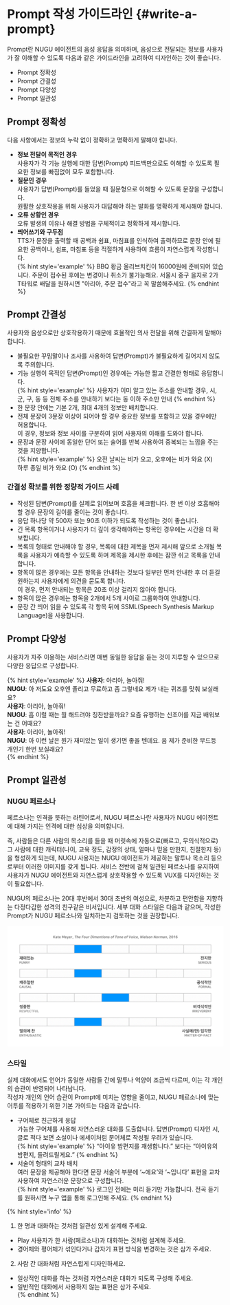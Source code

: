 Prompt 작성 가이드라인 {#write-a-prompt}
====================

Prompt란 NUGU 에이전트의 음성 응답을 의미하며, 음성으로 전달되는 정보를 사용자가 잘 이해할 수 있도록 다음과 같은 가이드라인을 고려하여 디자인하는 것이 좋습니다.

* Prompt 정확성
* Prompt 간결성
* Prompt 다양성
* Prompt 일관성

## Prompt 정확성
다음 사항에서는 정보의 누락 없이 정확하고 명확하게 말해야 합니다.

* **정보 전달이 목적인 경우**  
사용자가 각 기능 실행에 대한 답변(Prompt) 피드백만으로도 이해할 수 있도록 필요한 정보를 빠짐없이 모두 포함합니다.
* **질문인 경우**  
사용자가 답변(Prompt)를 들었을 때 질문형으로 이해할 수 있도록 문장을 구성합니다.  
원활한 상호작용을 위해 사용자가 대답해야 하는 발화를 명확하게 제시해야 합니다.
* **오류 상황인 경우**  
오류 발생의 이유나 해결 방법을 구체적이고 정확하게 제시합니다.
* **띄어쓰기와 구두점**  
TTS가 문장을 출력할 때 공백과 쉼표, 마침표를 인식하여 출력하므로 문장 안에 필요한 공백이나, 쉼표, 마침표 등을 적절하게 사용하여 흐름이 자연스럽게 작성합니다.  
{% hint style='example' %}
BBQ 황금 올리브치킨이 16000원에 준비되어 있습니다. 주문이 접수된 후에는 변경이나 취소가 불가능해요. 서울시 중구 을지로 2가 T타워로 배달을 원하시면 "아리아, 주문 접수"라고 꼭 말씀해주세요.
{% endhint %}


## Prompt 간결성

사용자와 음성으로만 상호작용하기 때문에 효율적인 의사 전달을 위해 간결하게 말해야 합니다.

* 불필요한 꾸밈말이나 조사를 사용하여 답변(Prompt)가 불필요하게 길어지지 않도록 주의합니다.
* 기능 실행이 목적인 답변(Prompt)인 경우에는 가능한 짧고 간결한 형태로 응답합니다.   
{% hint style='example' %}
사용자가 이미 알고 있는 주소를 안내할 경우, 시, 군, 구, 동 등 전체 주소를 안내하기 보다는 동 이하 주소만 안내
{% endhint %}
* 한 문장 안에는 기본 2개, 최대 4개의 정보만 배치합니다.
* 전체 문장이 3문장 이상이 되어야 할 경우 중요한 정보를 포함하고 있을 경우에만 허용합니다.   
이 경우, 정보와 정보 사이를 구분하여 읽어 사용자의 이해를 도와야 합니다.
* 문장과 문장 사이에 동일한 단어 또는 술어를 반복 사용하여 중복되는 느낌을 주는 것을 지양합니다.  
{% hint style='example' %}
오전 날씨는 비가 오고, 오후에는 비가 와요 (X)  <br>
하루 종일 비가 와요 (O)
{% endhint %}


### 간결성 확보를 위한 정량적 가이드 사례

* 작성된 답변(Prompt)를 실제로 읽어보며 호흡을 체크합니다. 한 번 이상 호흡해야 할 경우 문장의 길이를 줄이는 것이 좋습니다.
* 응답 하나당 약 500자 또는 90초 이하가 되도록 작성하는 것이 좋습니다.
* 긴 목록 항목이거나 사용자가 더 깊이 생각해야하는 항목인 경우에는 시간을 더 확보합니다.
* 목록의 형태로 안내해야 할 경우, 목록에 대한 제목을 먼저 제시해 앞으로 소개될 목록을 사용자가 예측할 수 있도록 하며 제목을 제시한 후에는 잠깐 쉬고 목록을 안내합니다.
* 항목이 많은 경우에는 모든 항목을 안내하는 것보다 일부만 먼저 안내한 후 더 듣길 원하는지 사용자에게 의견을 묻도록 합니다.  
이 경우, 먼저 안내되는 항목은 20초 이상 걸리지 않아야 합니다.
* 항목이 많은 경우에는 항목을 2개에서 5개 사이로 그룹화하여 안내합니다.
* 문장 간 띄어 읽을 수 있도록 각 항목 뒤에 SSML(Speech Synthesis Markup Language)을 사용합니다.

## Prompt 다양성

사용자가 자주 이용하는 서비스라면 매번 동일한 응답을 듣는 것이 지루할 수 있으므로 다양한 응답으로 구성합니다.

{% hint style='example' %}
**사용자**: 아리아, 놀아줘!  
**NUGU**: 아 저도요 오후엔 졸리고 무료하고 좀 그렇네요 제가 내는 퀴즈를 맞춰 보실래요?  
**사용자**: 아리아, 놀아줘!  
**NUGU**: 흠 이럴 때는 뭘 해드려야 칭찬받을까요? 요즘 유행하는 신조어를 지금 배워보는 건 어때요?  
**사용자**: 아리아, 놀아줘!  
**NUGU**: 아 이런 날은 뭔가 재미있는 일이 생기면 좋을 텐데요. 음 제가 준비한 무드등 개인기 한번 보실래요?  
{% endhint %}


## Prompt 일관성

### NUGU 페르소나

페르소나는 인격을 뜻하는 라틴어로서, NUGU 페르소나란 사용자가 NUGU 에이전트에 대해 가지는 인격에 대한 심상을 의미합니다. 

즉, 사람들은 다른 사람의 목소리를 들을 때 머릿속에 자동으로(빠르고, 무의식적으로) 그 사람에 대한 캐릭터(나이, 교육 정도, 감정의 상태, 얼마나 믿을 만한지, 친절한지 등)을 형성하게 되는데, NUGU 사용자는 NUGU 에이전트가 제공하는 말투나 목소리 등으로부터 이러한 이미지를 갖게 됩니다. 서비스 전반에 걸쳐 일관된 페르소나를 유지하여 사용자가 NUGU 에이전트와 자연스럽게 상호작용할 수 있도록 VUX를 디자인하는 것이 필요합니다.

NUGU의 페르소나는 20대 후반에서 30대 초반의 여성으로, 차분하고 편안함을 지향하는 다정다감한 성격의 친구같은 비서입니다. 세부 대화 스타일은 다음과 같으며, 작성한 Prompt가 NUGU 페르소나와 일치하는지 검토하는 것을 권장합니다.

![](../images/voice-service-design-guideline/ch2_24_01.png)

### 스타일

실제 대화에서도 언어가 동일한 사람들 간에 말투나 억양이 조금씩 다르며, 이는 각 개인의 습관이 반영되어 나타납니다.  
작성자 개인의 언어 습관이 Prompt에 미치는 영향을 줄이고, NUGU 페르소나에 맞는 어투를 적용하기 위한 기본 가이드는 다음과 같습니다.

* 구어체로 친근하게 응답  
가능한 구어체를 사용해 자연스러운 대화를 도출합니다. 답변(Prompt) 디자인 시, 글로 적다 보면 소설이나 에세이처럼 문어체로 작성될 우려가 있습니다.  
{% hint style='example' %}
“아이유 밤편지를 재생합니다.” 보다는 “아이유의 밤편지, 들려드릴게요.”
{% endhint %}
* 서술어 형태의 교차 배치  
여러 문장을 제공해야 한다면 문장 서술어 부분에 ‘~에요’와 ‘~입니다’ 표현을 교차 사용하여 자연스러운 문장으로 구성합니다.  
{% hint style='example' %}
로그인 전에는 미리 듣기만 가능합니다. 전곡 듣기를 원하시면 누구 앱을 통해 로그인해 주세요.
{% endhint %}


{% hint style='info' %}
1. 한 명과 대화하는 것처럼 일관성 있게 설계해 주세요.
  * Play 사용자가 한 사람(페르소나)과 대화하는 것처럼 설계해 주세요.
  * 경어체와 평어체가 섞인다거나 갑자기 표현 방식을 변경하는 것은 삼가 주세요.    
2. 사람 간 대화처럼 자연스럽게 디자인하세요.
  * 일상적인 대화를 하는 것처럼 자연스러운 대화가 되도록 구성해 주세요.
  * 일반적인 대화에서 사용하지 않는 표현은 삼가 주세요.  
{% endhint %}
